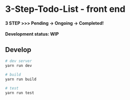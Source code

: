 # 3-Step-Todo-List - front end

#### 3 STEP >>> Pending -> Ongoing -> Completed!

**Development status: WIP**



## Develop

```bash
# dev server
yarn run dev

# build
yarn run build

# test
yarn run test
```

